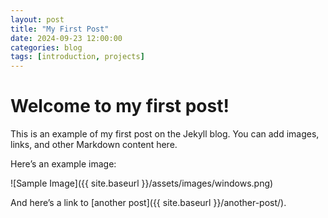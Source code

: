 ```yaml
---
layout: post
title: "My First Post"
date: 2024-09-23 12:00:00
categories: blog
tags: [introduction, projects]
---
```


# Welcome to my first post!

This is an example of my first post on the Jekyll blog. You can add images, links, and other Markdown content here.

Here’s an example image:

![Sample Image]({{ site.baseurl }}/assets/images/windows.png)

And here’s a link to [another post]({{ site.baseurl }}/another-post/).
